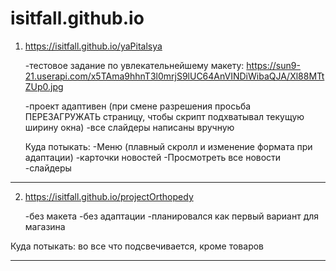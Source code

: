 # isitfall.github.io

1. https://isitfall.github.io/yaPitalsya

    -тестовое задание по увлекательнейшему макету: https://sun9-21.userapi.com/x5TAma9hhnT3l0mrjS9lUC64AnVINDiWibaQJA/Xl88MTtZUp0.jpg
    
    -проект адаптивен (при смене разрешения просьба ПЕРЕЗАГРУЖАТЬ страницу, чтобы скрипт подхватывал текущую ширину окна)
    -все слайдеры написаны вручную
    
    Куда потыкать:
        -Меню (плавный скролл и изменение формата при адаптации)
        -карточки новостей
        -Просмотреть все новости
        -слайдеры
      
*****************************************************************************************


2. https://isitfall.github.io/projectOrthopedy

    -без макета
    -без адаптации
    -планировался как первый вариант для магазина
  
Куда потыкать: во все что подсвечивается, кроме товаров
  
*****************************************************************************************
      


